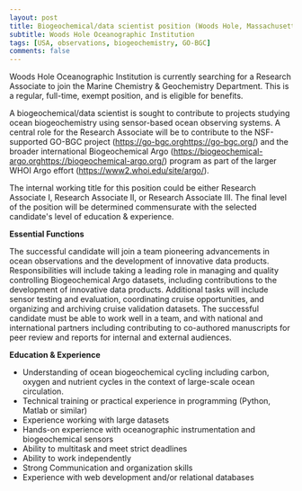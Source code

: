 ```yaml
---
layout: post
title: Biogeochemical/data scientist position (Woods Hole, Massachusetts)
subtitle: Woods Hole Oceanographic Institution
tags: [USA, observations, biogeochemistry, GO-BGC]
comments: false
---
```

Woods Hole Oceanographic Institution is currently searching for a Research Associate to join the Marine Chemistry & Geochemistry Department. This is a regular, full-time, exempt position, and is eligible for benefits.

A biogeochemical/data scientist is sought to contribute to projects studying ocean biogeochemistry using sensor-based ocean observing systems. A central role for the Research Associate will be to contribute to the NSF-supported GO-BGC project (https://go-bgc.org<https://go-bgc.org/>) and the broader international Biogeochemical Argo (https://biogeochemical-argo.org<https://biogeochemical-argo.org/>) program as part of the larger WHOI Argo effort (https://www2.whoi.edu/site/argo/).

The internal working title for this position could be either Research Associate I, Research Associate II, or Research Associate III. The final level of the position will be determined commensurate with the selected candidate's level of education & experience.

**Essential Functions**

The successful candidate will join a team pioneering advancements in ocean observations and the development of innovative data products. Responsibilities will include taking a leading role in managing and quality controlling Biogeochemical Argo datasets, including contributions to the development of innovative data products. Additional tasks will include sensor testing and evaluation, coordinating cruise opportunities, and organizing and archiving cruise validation datasets. The successful candidate must be able to work well in a team, and with national and international partners including contributing to co-authored manuscripts for peer review and reports for internal and external audiences.

**Education & Experience**

  *   Understanding of ocean biogeochemical cycling including carbon, oxygen and nutrient cycles in the context of large-scale ocean circulation.
  *   Technical training or practical experience in programming (Python, Matlab or similar)
  *   Experience working with large datasets
  *   Hands-on experience with oceanographic instrumentation and biogeochemical sensors
  *   Ability to multitask and meet strict deadlines
  *   Ability to work independently
  *   Strong Communication and organization skills
  *   Experience with web development and/or relational databases
